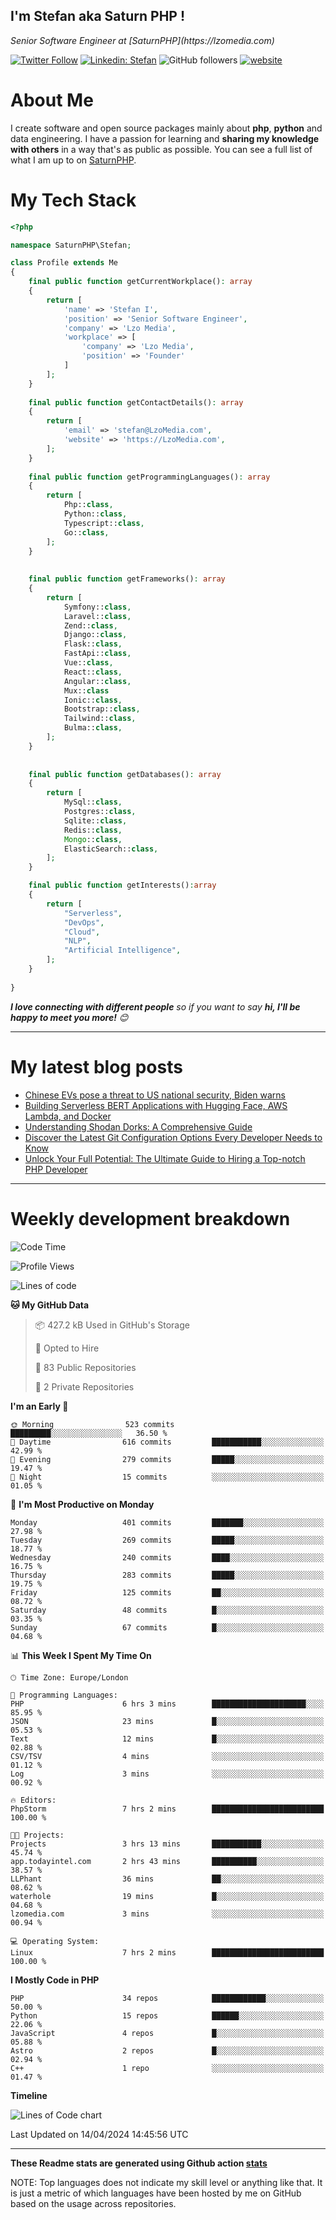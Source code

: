 ## I'm Stefan aka Saturn PHP !

<p>
    <em>Senior Software Engineer at  [SaturnPHP](https://lzomedia.com)
</em>

</p>

[![Twitter Follow](https://img.shields.io/twitter/follow/cornatul?label=Follow)](https://twitter.com/intent/follow?screen_name=cornatul)
[![Linkedin: Stefan](https://img.shields.io/badge/cornatul-blue?style=flat-square&logo=Linkedin&logoColor=white&link=https://www.linkedin.com/in/cornatul/)](https://www.linkedin.com/in/cornatul/)
![GitHub followers](https://img.shields.io/github/followers/cornatul?label=Follow&style=social)
[![website](https://img.shields.io/badge/Website-46a2f1.svg?&style=flat-square&logo=Google-Chrome&logoColor=white&link=https://cornatul.com/)](https://cornatul.com/)



# About Me
I create software and open source packages mainly about **php**, **python** and data engineering. 
I have a passion for learning and **sharing my knowledge with others** in a way that's as public as possible. 
You can see a full list of what I am up to on [SaturnPHP](https://lzomedia.com).


# My Tech Stack

```php
<?php

namespace SaturnPHP\Stefan;

class Profile extends Me
{
    final public function getCurrentWorkplace(): array
    {
        return [
            'name' => 'Stefan I',
            'position' => 'Senior Software Engineer',
            'company' => 'Lzo Media',
            'workplace' => [
                'company' => 'Lzo Media',
                'position' => 'Founder'         
            ]
        ];
    }
    
    final public function getContactDetails(): array
    {
        return [
            'email' => 'stefan@LzoMedia.com',
            'website' => 'https://LzoMedia.com',
        ];
    }
    
    final public function getProgrammingLanguages(): array
    {
        return [
            Php::class,
            Python::class,
            Typescript::class,
            Go::class,
        ];
    }
    
    
    final public function getFrameworks(): array
    {
        return [
            Symfony::class,
            Laravel::class,
            Zend::class,
            Django::class,
            Flask::class,
            FastApi::class,
            Vue::class,
            React::class,
            Angular::class,
            Mux::class
            Ionic::class,
            Bootstrap::class,
            Tailwind::class,
            Bulma::class,
        ];
    }
    
    
    final public function getDatabases(): array
    {
        return [
            MySql::class,
            Postgres::class,
            Sqlite::class,
            Redis::class,
            Mongo::class,
            ElasticSearch::class,
        ];
    }

    final public function getInterests():array
    {
        return [
            "Serverless",
            "DevOps",
            "Cloud",
            "NLP",
            "Artificial Intelligence",
        ];
    }
   
}
```
 <em><b>I love connecting with different people</b> so if you want to say <b>hi, I'll be happy to meet you more!</b> 😊</em>

---
# My latest blog posts
<!-- BLOG-POST-LIST:START -->
- [Chinese EVs pose a threat to US national security, Biden warns](https://blog.lzomedia.com/chinese-evs-pose-a-threat-to-us-national-security-biden-warns/)
- [Building Serverless BERT Applications with Hugging Face, AWS Lambda, and Docker](https://blog.lzomedia.com/building-serverless-bert-applications-with-hugging-face-aws-lambda-and-docker/)
- [Understanding Shodan Dorks: A Comprehensive Guide](https://blog.lzomedia.com/understanding-shodan-dorks-a-comprehensive-guide/)
- [Discover the Latest Git Configuration Options Every Developer Needs to Know](https://blog.lzomedia.com/discover-the-latest-git-configuration-options-every-developer-needs-to-know/)
- [Unlock Your Full Potential: The Ultimate Guide to Hiring a Top-notch PHP Developer](https://blog.lzomedia.com/unlock-your-full-potential-the-ultimate-guide-to-hiring-a-top-notch-php-developer/)
<!-- BLOG-POST-LIST:END -->

---
# Weekly development breakdown
<!--START_SECTION:waka-->
![Code Time](http://img.shields.io/badge/Code%20Time-519%20hrs%2050%20mins-blue)

![Profile Views](http://img.shields.io/badge/Profile%20Views-3-blue)

![Lines of code](https://img.shields.io/badge/From%20Hello%20World%20I%27ve%20Written-8.9%20million%20lines%20of%20code-blue)

**🐱 My GitHub Data** 

> 📦 427.2 kB Used in GitHub's Storage 
 > 
> 💼 Opted to Hire
 > 
> 📜 83 Public Repositories 
 > 
> 🔑 2 Private Repositories 
 > 
**I'm an Early 🐤** 

```text
🌞 Morning                523 commits         █████████░░░░░░░░░░░░░░░░   36.50 % 
🌆 Daytime                616 commits         ███████████░░░░░░░░░░░░░░   42.99 % 
🌃 Evening                279 commits         █████░░░░░░░░░░░░░░░░░░░░   19.47 % 
🌙 Night                  15 commits          ░░░░░░░░░░░░░░░░░░░░░░░░░   01.05 % 
```
📅 **I'm Most Productive on Monday** 

```text
Monday                   401 commits         ███████░░░░░░░░░░░░░░░░░░   27.98 % 
Tuesday                  269 commits         █████░░░░░░░░░░░░░░░░░░░░   18.77 % 
Wednesday                240 commits         ████░░░░░░░░░░░░░░░░░░░░░   16.75 % 
Thursday                 283 commits         █████░░░░░░░░░░░░░░░░░░░░   19.75 % 
Friday                   125 commits         ██░░░░░░░░░░░░░░░░░░░░░░░   08.72 % 
Saturday                 48 commits          █░░░░░░░░░░░░░░░░░░░░░░░░   03.35 % 
Sunday                   67 commits          █░░░░░░░░░░░░░░░░░░░░░░░░   04.68 % 
```


📊 **This Week I Spent My Time On** 

```text
🕑︎ Time Zone: Europe/London

💬 Programming Languages: 
PHP                      6 hrs 3 mins        █████████████████████░░░░   85.95 % 
JSON                     23 mins             █░░░░░░░░░░░░░░░░░░░░░░░░   05.53 % 
Text                     12 mins             █░░░░░░░░░░░░░░░░░░░░░░░░   02.88 % 
CSV/TSV                  4 mins              ░░░░░░░░░░░░░░░░░░░░░░░░░   01.12 % 
Log                      3 mins              ░░░░░░░░░░░░░░░░░░░░░░░░░   00.92 % 

🔥 Editors: 
PhpStorm                 7 hrs 2 mins        █████████████████████████   100.00 % 

🐱‍💻 Projects: 
Projects                 3 hrs 13 mins       ███████████░░░░░░░░░░░░░░   45.74 % 
app.todayintel.com       2 hrs 43 mins       ██████████░░░░░░░░░░░░░░░   38.57 % 
LLPhant                  36 mins             ██░░░░░░░░░░░░░░░░░░░░░░░   08.62 % 
waterhole                19 mins             █░░░░░░░░░░░░░░░░░░░░░░░░   04.68 % 
lzomedia.com             3 mins              ░░░░░░░░░░░░░░░░░░░░░░░░░   00.94 % 

💻 Operating System: 
Linux                    7 hrs 2 mins        █████████████████████████   100.00 % 
```

**I Mostly Code in PHP** 

```text
PHP                      34 repos            ████████████░░░░░░░░░░░░░   50.00 % 
Python                   15 repos            ██████░░░░░░░░░░░░░░░░░░░   22.06 % 
JavaScript               4 repos             █░░░░░░░░░░░░░░░░░░░░░░░░   05.88 % 
Astro                    2 repos             █░░░░░░░░░░░░░░░░░░░░░░░░   02.94 % 
C++                      1 repo              ░░░░░░░░░░░░░░░░░░░░░░░░░   01.47 % 
```



**Timeline**

![Lines of Code chart](https://raw.githubusercontent.com/saturnphp/saturnphp/master/assets/bar_graph.png)


 Last Updated on 14/04/2024 14:45:56 UTC
<!--END_SECTION:waka-->


---


**These Readme stats are generated using Github action [stats](https://github.com/cornatul/stats)**

NOTE: Top languages does not indicate my skill level or anything like that. 
It is just a metric of which languages have been hosted by me on GitHub based on the usage across repositories. 
